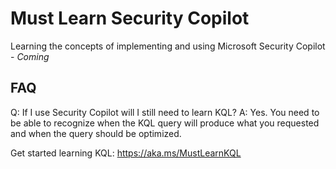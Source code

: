 # Must Learn Security Copilot<br>

Learning the concepts of implementing and using Microsoft Security Copilot - *Coming*

## FAQ<br>

Q: If I use Security Copilot will I still need to learn KQL?
A: Yes. You need to be able to recognize when the KQL query will produce what you requested and when the query should be optimized.

Get started learning KQL: https://aka.ms/MustLearnKQL
